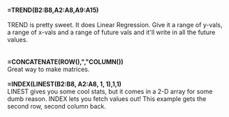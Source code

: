 
<b>=TREND(B2:B8,A2:A8,A9:A15)</b><br /><br />TREND is pretty sweet. It does Linear Regression. Give it a range of y-vals, a range of x-vals and a range of future vals and it'll write in all the future values.<br /><br /><br /><b>=CONCATENATE(ROW(),","COLUMN())</b><br />Great way to make matrices.<br /><b><br /></b><b>=INDEX(LINEST(B2:B8, A2:A8, 1, 1),1,1)</b><br />LINEST gives you some cool stats, but it comes in a 2-D array for some dumb reason. INDEX lets you fetch values out! This example gets the second row, second column back.